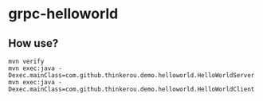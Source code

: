 # grpc-helloworld

## How use?

```shell
mvn verify
mvn exec:java -Dexec.mainClass=com.github.thinkerou.demo.helloworld.HelloWorldServer
mvn exec:java -Dexec.mainClass=com.github.thinkerou.demo.helloworld.HelloWorldClient
```
